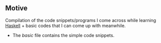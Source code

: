 ## Motive
Compilation of the code snippets/programs I come across while learning <a href="https://www.haskell.org/">Haskell</a> + basic codes that I can come up with meanwhile.
-  The <i>basic</i> file contains the simple code snippets.
